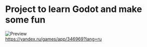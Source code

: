 # Project to learn Godot and make some fun

![Preview](Preview.gif)
<br>
https://yandex.ru/games/app/346969?lang=ru
